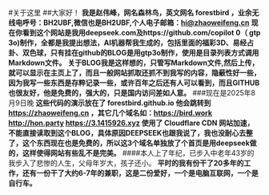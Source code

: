 #关于这里
##大家好！
**我是赵伟峰，网名森林鸟，英文网名 forestbird ，业余无线电呼号：BH2UBF,微信也是BH2UBF,个人电子邮箱：hi@zhaoweifeng.cn**
**现在你看到这个网站是我用deepseek.com及https://github.com/copilot 0（ gtp 3o)制作，全都是我提出想法，AI机器帮我生成的，包括里面的福彩3D、易经占卦、双色球，只有挂在github的BLOG是用gtp3o制作，使用是目录列表方式调用Markdown文件。**
**关于BLOG我是这样想的，只管写Markdown文件,然后上传，就可以显示在主页上了，而且一般网站抓取还抓不到我写的内容，隐蔽性好一些，因为我写一些东西是存粹记录一些，或许百年之后还有人可以看到，而且GITHUB也很友好，他是免费的，强大的，只是国内访问差如人意。**
###现在是2025年8月9日晚
**这些代码的演示放在了  forestbird.github.io 他会跳转到 https://zhaoweifeng.cn ，其它几个域名如：https://bird.work http://hon.party  https://3.1415926.xyz 使用了 Cloudflare CDN 网站加速，不能直接读取到这个BLOG，具体原因DEEPSEEK也跟我说了，我也没耐心去整了，这个东西现在也是免费的，所以这3个域名单独放了个首页是用deepseek做的，这样使得网站有些乱不是完美。**
####本人上了年纪，已步入中老年43岁的我步入了悲惨的人生，父母年岁大，孩子还小。
**平时的我有份干了20多年的工作，还有一份干了大约6-7年的兼职，这是二份爱好，一个是电脑互联网，一个是自行车。**
